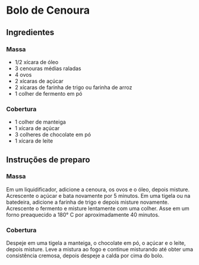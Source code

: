 # Bolo de Cenoura

## Ingredientes

### Massa

* 1/2 xícara de óleo
* 3 cenouras médias raladas
* 4 ovos
* 2 xícaras de açúcar
* 2 xícaras de farinha de trigo ou farinha de arroz
* 1 colher de fermento em pó

### Cobertura

* 1 colher de manteiga
* 1 xícara de açúcar
* 3 colheres de chocolate em pó
* 1 xícara de leite

## Instruções de preparo

### Massa

Em um liquidificador, adicione a cenoura, os ovos e o óleo, depois misture.
Acrescente o açúcar e bata novamente por 5 minutos.
Em uma tigela ou na batedeira, adicione a farinha de trigo e depois misture novamente.
Acrescente o fermento e misture lentamente com uma colher.
Asse em um forno preaquecido a 180° C por aproximadamente 40 minutos.

### Cobertura

Despeje em uma tigela a manteiga, o chocolate em pó, o açúcar e o leite, depois misture.
Leve a mistura ao fogo e continue misturando até obter uma consistência cremosa, depois despeje a calda por cima do bolo.